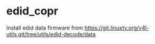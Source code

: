 # edid_copr
Install edid data firmware from https://git.linuxtv.org/v4l-utils.git/tree/utils/edid-decode/data
